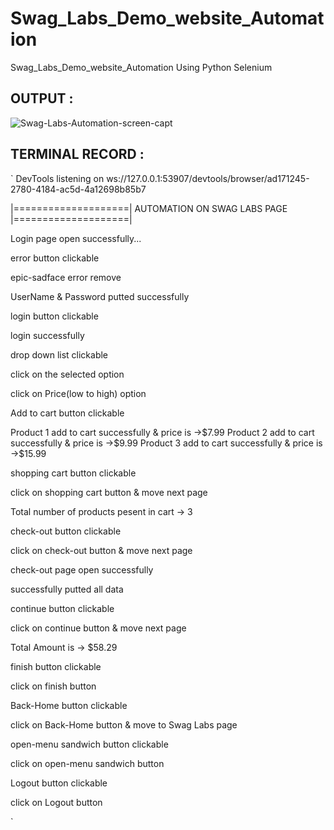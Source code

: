 # Swag_Labs_Demo_website_Automation
Swag_Labs_Demo_website_Automation Using Python Selenium

## OUTPUT :

![Swag-Labs-Automation-screen-capt](https://github.com/RinaProg/Swag_Labs_Demo_website_Automation/assets/122221586/5fa67fc6-1d77-4942-af2d-070d19455810)

## TERMINAL RECORD :
`
DevTools listening on ws://127.0.0.1:53907/devtools/browser/ad171245-2780-4184-ac5d-4a12698b85b7


|====================| AUTOMATION ON SWAG LABS PAGE |====================|


Login page open successfully...

error button clickable 
 
epic-sadface error remove 

UserName & Password putted successfully  

login button clickable 

login successfully 

drop down list clickable  

click on the selected option 

click on Price(low to high) option 

Add to cart button clickable 

Product 1 add to cart successfully & price is ->$7.99
Product 2 add to cart successfully & price is ->$9.99
Product 3 add to cart successfully & price is ->$15.99


shopping cart button clickable 

click on shopping cart button & move next page 

Total number of products pesent in cart -> 3 

check-out button clickable 

click on check-out button & move next page 

check-out page open successfully 

successfully putted all data 

continue button clickable 

click on continue button & move next page 

Total Amount is ->  $58.29 

finish button clickable 

click on finish button 

Back-Home button clickable 

click on Back-Home button & move to Swag Labs page 

open-menu sandwich button clickable 

click on open-menu sandwich  button 

Logout button clickable 

click on Logout button 

`
